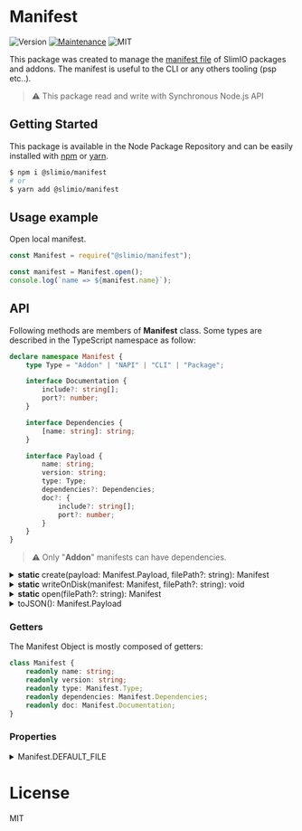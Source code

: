 # Manifest

![Version](https://img.shields.io/badge/dynamic/json.svg?url=https://raw.githubusercontent.com/SlimIO/Manifest/master/package.json?token=Aeue0OHXB6Ozx8agcA1fkbEC6bCdL6epks5cearKwA%3D%3D&query=$.version&label=Version)
[![Maintenance](https://img.shields.io/badge/Maintained%3F-yes-green.svg)](https://github.com/SlimIO/is/commit-activity)
![MIT](https://img.shields.io/github/license/mashape/apistatus.svg)

This package was created to manage the [manifest file](https://en.wikipedia.org/wiki/Manifest_file) of SlimIO packages and addons. The manifest is useful to the CLI or any others tooling (psp etc..).

> ⚠️ This package read and write with Synchronous Node.js API

## Getting Started

This package is available in the Node Package Repository and can be easily installed with [npm](https://docs.npmjs.com/getting-started/what-is-npm) or [yarn](https://yarnpkg.com).

```bash
$ npm i @slimio/manifest
# or
$ yarn add @slimio/manifest
```

## Usage example
Open local manifest.

```js
const Manifest = require("@slimio/manifest");

const manifest = Manifest.open();
console.log(`name => ${manifest.name}`);
```

## API
Following methods are members of **Manifest** class. Some types are described in the TypeScript namespace as follow:

```ts
declare namespace Manifest {
    type Type = "Addon" | "NAPI" | "CLI" | "Package";

    interface Documentation {
        include?: string[];
        port?: number;
    }

    interface Dependencies {
        [name: string]: string;
    }

    interface Payload {
        name: string;
        version: string;
        type: Type;
        dependencies?: Dependencies;
        doc?: {
            include?: string[];
            port?: number;
        }
    }
}
```

> ⚠️ Only "**Addon**" manifests can have dependencies.

<details>
    <summary><b>static</b> create(payload: Manifest.Payload, filePath?: string): Manifest</summary>

Create a new manifest at given **filePath** (The default value is equal to **Manifest.DEFAULT_FILE**). The manifest file must not exist, else the method will throw an Error.

```js
const { strictEqual } = require("assert");
const { existsSync } = require("fs");

const Manifest = require("@slimio/manifest");

const manifest = Manifest.create({
    name: "project",
    version: "1.0.0",
    type: "NAPI"
});
strictEqual(existsSync(Manifest.DEFAULT_FILE), true);
console.log(manifest.toJSON());
```

<br />
</details>

<details>
    <summary><b>static</b> writeOnDisk(manifest: Manifest, filePath?: string): void</summary>

Write a Manifest Object on the disk.
```js
const Manifest = require("@slimio/manifest");

const manifest = Manifest.open();
// Do your work here... update manifest

Manifest.writeOnDisk(manifest);
```

<br />
</details>

<details>
    <summary><b>static</b> open(filePath?: string): Manifest</summary>

Read and parse local .toml manifest file. The method return a complete Manifest Object (it will throw if something is wrong). The default value for filePath will be **Manifest.DEFAULT_FILE**.
```js
const Manifest = require("@slimio/manifest");

const manifest = Manifest.open();
console.log(manifest.toJSON());
```

<br />
</details>

<details><summary>toJSON(): Manifest.Payload</summary>

Return the Manifest Object as a JavaScript object (JSON compatible).
```js
const Manifest = require("@slimio/manifest");

const manifest = Manifest.open();
console.log(manifest.toJSON());
console.log(JSON.stringify(manifest));
```

<br />
</details>

### Getters

The Manifest Object is mostly composed of getters:

```ts
class Manifest {
    readonly name: string;
    readonly version: string;
    readonly type: Manifest.Type;
    readonly dependencies: Manifest.Dependencies;
    readonly doc: Manifest.Documentation;
}
```

### Properties

<details><summary>Manifest.DEFAULT_FILE</summary>
<br />

**DEFAULT_FILE** is a static property of **Manifest**.
```js
const { join } = require("path");

Manifest.DEFAULT_FILE = join(process.cwd(), "slimio.toml");
```

<br />
</details>

# License
MIT
